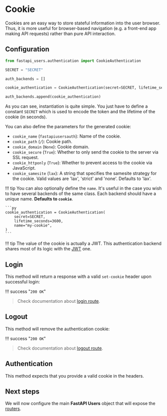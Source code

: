 # Cookie

Cookies are an easy way to store stateful information into the user browser. Thus, it is more useful for browser-based navigation (e.g. a front-end app making API requests) rather than pure API interaction.

## Configuration

```py
from fastapi_users.authentication import CookieAuthentication

SECRET = "SECRET"

auth_backends = []

cookie_authentication = CookieAuthentication(secret=SECRET, lifetime_seconds=3600)

auth_backends.append(cookie_authentication)
```

As you can see, instantiation is quite simple. You just have to define a constant `SECRET` which is used to encode the token and the lifetime of the cookie (in seconds).

You can also define the parameters for the generated cookie:

* `cookie_name` (`fastapiusersauth`): Name of the cookie.
* `cookie_path` (`/`): Cookie path.
* `cookie_domain` (`None`): Cookie domain.
* `cookie_secure` (`True`): Whether to only send the cookie to the server via SSL request.
* `cookie_httponly` (`True`): Whether to prevent access to the cookie via JavaScript.
* `cookie_samesite` (`lax`): A string that specifies the samesite strategy for the cookie. Valid values are 'lax', 'strict' and 'none'. Defaults to 'lax'. 

!!! tip
    You can also optionally define the `name`. It's useful in the case you wish to have several backends of the same class. Each backend should have a unique name. **Defaults to `cookie`**.

    ```py
    cookie_authentication = CookieAuthentication(
        secret=SECRET,
        lifetime_seconds=3600,
        name="my-cookie",
    )
    ```

!!! tip
    The value of the cookie is actually a JWT. This authentication backend shares most of its logic with the [JWT](./jwt.md) one.

## Login

This method will return a response with a valid `set-cookie` header upon successful login:

!!! success "`200 OK`"

> Check documentation about [login route](../../usage/routes.md#post-loginname).

## Logout

This method will remove the authentication cookie:

!!! success "`200 OK`"

> Check documentation about [logout route](../../usage/routes.md#post-logoutname).

## Authentication

This method expects that you provide a valid cookie in the headers.

## Next steps

We will now configure the main **FastAPI Users** object that will expose the [routers](../routers/index.md).
